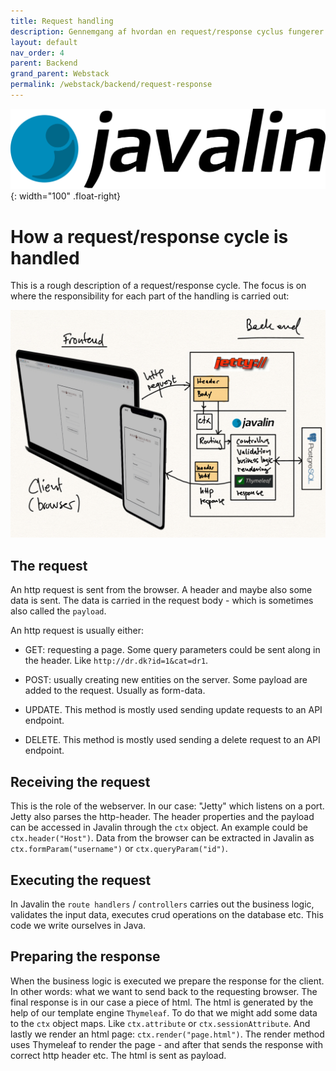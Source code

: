 ```yaml
---
title: Request handling
description: Gennemgang af hvordan en request/response cyclus fungerer
layout: default
nav_order: 4
parent: Backend
grand_parent: Webstack
permalink: /webstack/backend/request-response
---
```


![Javalin Logo](./images/javalinlogo.svg){: width="100" .float-right}

# How a request/response cycle is handled

This is a rough description of a request/response cycle. The focus is on where the responsibility for each part of the handling is carried out:

![Request Response Cycle](./images/requesthandling.jpg)

## The request

An http request is sent from the browser. A header and maybe also some data is sent. The data is carried in the request body - which is sometimes also called the `payload`.

An http request is usually either:

- GET: requesting a page. Some query parameters could be sent along in the header. Like `http://dr.dk?id=1&cat=dr1`.

- POST: usually creating new entities on the server. Some payload are added to the request. Usually as form-data.

- UPDATE. This method is mostly used sending update requests to an API endpoint.

- DELETE. This method is mostly used sending a delete request to an API endpoint.

## Receiving the request

This is the role of the webserver. In our case: "Jetty" which listens on a port. Jetty also parses the http-header. The header properties and the payload can be accessed in Javalin through the `ctx` object. An example could be `ctx.header("Host")`. Data from the browser can be extracted in Javalin as `ctx.formParam("username")` or `ctx.queryParam("id")`.

## Executing the request

In Javalin the `route handlers` / `controllers` carries out the business logic, validates the input data, executes crud operations on the database etc.
This code we write ourselves in Java.

## Preparing the response

When the business logic is executed we prepare the response for the client. In other words: what we want to send back to the requesting browser. The final response is in our case a piece of html. The html is generated by the help of our template engine `Thymeleaf`. To do that we might add some data to the `ctx` object maps. Like `ctx.attribute` or `ctx.sessionAttribute`. And lastly we render an html page: `ctx.render("page.html")`. The render method uses Thymeleaf to render the page - and after that sends the response with correct http header etc. The html is sent as payload.
